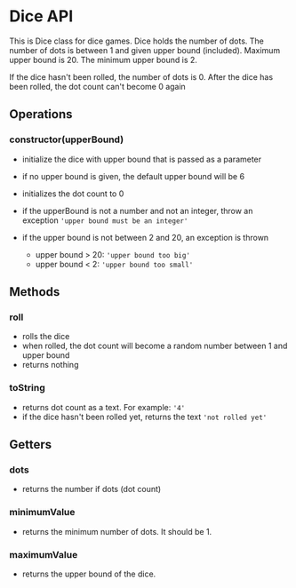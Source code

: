 # Dice API

This is Dice class for dice games. Dice holds the number of dots. The number of dots is between 1 and given upper bound (included). Maximum upper bound is 20. The minimum upper bound is 2.

If the dice hasn't been rolled, the number of dots is 0. After the dice has been rolled, the dot count can't become 0 again

## Operations

### **constructor(upperBound)**

- initialize the dice with upper bound that is passed as a parameter
- if no upper bound is given, the default upper bound will be 6
- initializes the dot count to 0

- if the upperBound is not a number and not an integer, throw an exception
`'upper bound must be an integer'`

- if the upper bound is not between 2 and 20, an exception is thrown
    - upper bound > 20: `'upper bound too big'`
    - upper bound < 2: `'upper bound too small'`

## Methods

### **roll**

-   rolls the dice
-   when rolled, the dot count will become a random number between 1 and upper bound
-   returns nothing

### **toString**
-   returns dot count as a text. For example: `'4'`
-   if the dice hasn't been rolled yet, returns the text `'not rolled yet'`

## Getters

### **dots**
-   returns the number if dots (dot count)

### **minimumValue**
-   returns the minimum number of dots. It should be 1.

### **maximumValue**
-   returns the upper bound of the dice.